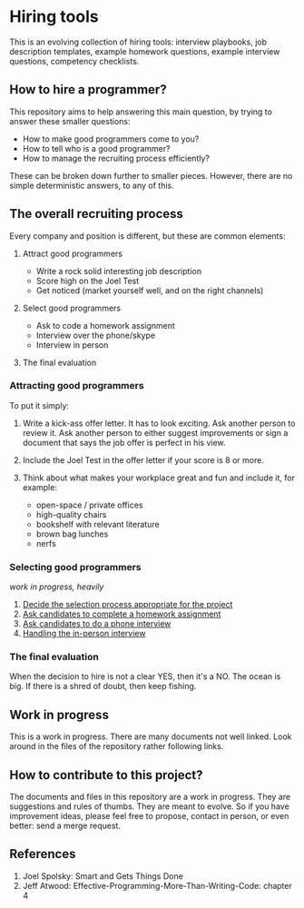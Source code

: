 Hiring tools
============

This is an evolving collection of hiring tools:
interview playbooks, job description templates, example homework questions,
example interview questions, competency checklists.

How to hire a programmer?
-------------------------

This repository aims to help answering this main question,
by trying to answer these smaller questions:

- How to make good programmers come to you?
- How to tell who is a good programmer?
- How to manage the recruiting process efficiently?

These can be broken down further to smaller pieces.
However, there are no simple deterministic answers, to any of this.

The overall recruiting process
-------------------------------

Every company and position is different, but these are common elements:

1. Attract good programmers

   - Write a rock solid interesting job description
   - Score high on the Joel Test
   - Get noticed (market yourself well, and on the right channels)

2. Select good programmers

   - Ask to code a homework assignment
   - Interview over the phone/skype
   - Interview in person

3. The final evaluation

### Attracting good programmers

To put it simply:

1. Write a kick-ass offer letter. It has to look exciting.
   Ask another person to review it. 
   Ask another person to either suggest improvements or sign a document
   that says the job offer is perfect in his view.

2. Include the Joel Test in the offer letter if your score is 8 or more.

3. Think about what makes your workplace great and fun and include it,
   for example:
   - open-space / private offices
   - high-quality chairs
   - bookshelf with relevant literature
   - brown bag lunches
   - nerfs

### Selecting good programmers

*work in progress, heavily*

1. [Decide the selection process appropriate for the project](selection-process/README.md)
2. [Ask candidates to complete a homework assignment](selection-process/homework-assignments.md)
3. [Ask candidates to do a phone interview](selection-process/phone-interviews.md)
4. [Handling the in-person interview](selection-process/interviews.md)

### The final evaluation

When the decision to hire is not a clear YES, then it's a NO.
The ocean is big. If there is a shred of doubt, then keep fishing.

Work in progress
----------------

This is a work in progress.
There are many documents not well linked.
Look around in the files of the repository rather following links.

How to contribute to this project?
----------------------------------

The documents and files in this repository are a work in progress.
They are suggestions and rules of thumbs.
They are meant to evolve.
So if you have improvement ideas, please feel free to propose,
contact in person, or even better: send a merge request.

References
----------

1. Joel Spolsky: Smart and Gets Things Done
2. Jeff Atwood: Effective-Programming-More-Than-Writing-Code: chapter 4
